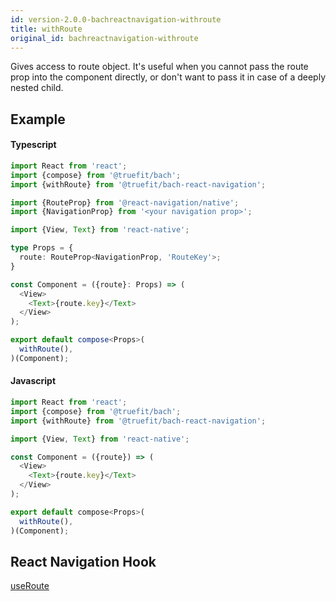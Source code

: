 ```yaml
---
id: version-2.0.0-bachreactnavigation-withroute
title: withRoute
original_id: bachreactnavigation-withroute
---
```


Gives access to route object. It's useful when you cannot pass the route prop into the component directly, or don't want to pass it in case of a deeply nested child.

## Example

#### Typescript

```Typescript
import React from 'react';
import {compose} from '@truefit/bach';
import {withRoute} from '@truefit/bach-react-navigation';

import {RouteProp} from '@react-navigation/native';
import {NavigationProp} from '<your navigation prop>';

import {View, Text} from 'react-native';

type Props = {
  route: RouteProp<NavigationProp, 'RouteKey'>;
}

const Component = ({route}: Props) => (
  <View>
    <Text>{route.key}</Text>
  </View>
);

export default compose<Props>(
  withRoute(),
)(Component);
```

#### Javascript

```Javascript
import React from 'react';
import {compose} from '@truefit/bach';
import {withRoute} from '@truefit/bach-react-navigation';

import {View, Text} from 'react-native';

const Component = ({route}) => (
  <View>
    <Text>{route.key}</Text>
  </View>
);

export default compose<Props>(
  withRoute(),
)(Component);
```

## React Navigation Hook

[useRoute](https://reactnavigation.org/docs/use-route)
